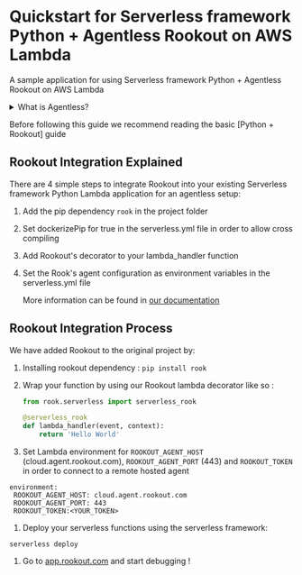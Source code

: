 # Quickstart for Serverless framework Python + Agentless Rookout on AWS Lambda

A sample application for using Serverless framework Python + Agentless Rookout on AWS Lambda
<details>
<summary>What is Agentless?</summary>
<p>
Instead of having to install your own Agent own the machine you are running the code from,
you can use one of our hosted Agents and just tell the Rook to connect to it.<br/>
For more information you can see <a href="https://docs.rookout.com/docs/installation-agent-remote.html">our documentation</a>
</p>
</details>


Before following this guide we recommend reading the basic [Python + Rookout] guide


## Rookout Integration Explained

There are 4 simple steps to integrate Rookout into your existing Serverless framework Python Lambda application for an agentless setup:

1. Add the pip dependency `rook` in the project folder

1. Set dockerizePip for true in the serverless.yml file in order to allow cross compiling 

1. Add Rookout's decorator to your lambda_handler function

1. Set the Rook's agent configuration as environment variables in the serverless.yml file
    
    More information can be found in [our documentation](https://docs.rookout.com/docs/installation-agent-remote.html)

## Rookout Integration Process

We have added Rookout to the original project by:
1. Installing rookout dependency : `pip install rook` 

1. Wrap your function by using our Rookout lambda decorator like so :
    ```python
    from rook.serverless import serverless_rook

    @serverless_rook
    def lambda_handler(event, context):
        return 'Hello World'
    ```
    
1. Set Lambda environment for `ROOKOUT_AGENT_HOST` (cloud.agent.rookout.com), `ROOKOUT_AGENT_PORT` (443) and `ROOKOUT_TOKEN` in order to connect to a remote hosted agent

```
environment:
 ROOKOUT_AGENT_HOST: cloud.agent.rookout.com
 ROOKOUT_AGENT_PORT: 443
 ROOKOUT_TOKEN:<YOUR_TOKEN>
```

1. Deploy your serverless functions using the serverless framework:

```
serverless deploy
```

    
1. Go to [app.rookout.com](https://app.rookout.com) and start debugging !

